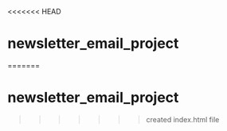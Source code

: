 <<<<<<< HEAD
# newsletter_email_project
=======
# newsletter_email_project
>>>>>>> created index.html file
